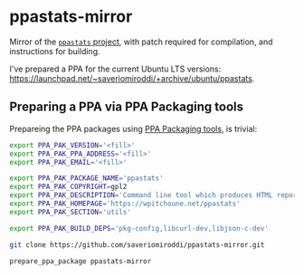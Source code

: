 # ppastats-mirror

Mirror of the [`ppastats` project](https://wpitchoune.net/ppastats), with patch required for compilation, and instructions for building.

I've prepared a PPA for the current Ubuntu LTS versions: https://launchpad.net/~saveriomiroddi/+archive/ubuntu/ppastats.

## Preparing a PPA via PPA Packaging tools

Prepareing the PPA packages using [PPA Packaging tools](https://github.com/saveriomiroddi/ppa_packaging), is trivial:

```sh
export PPA_PAK_VERSION='<fill>'
export PPA_PAK_PPA_ADDRESS='<fill>'
export PPA_PAK_EMAIL='<fill>'

export PPA_PAK_PACKAGE_NAME='ppastats'
export PPA_PAK_COPYRIGHT=gpl2
export PPA_PAK_DESCRIPTION='Command line tool which produces HTML report for viewing download statistics of an Ubuntu PPA'
export PPA_PAK_HOMEPAGE='https://wpitchoune.net/ppastats'
export PPA_PAK_SECTION='utils'

export PPA_PAK_BUILD_DEPS='pkg-config,libcurl-dev,libjson-c-dev'

git clone https://github.com/saveriomiroddi/ppastats-mirror.git

prepare_ppa_package ppastats-mirror
```
